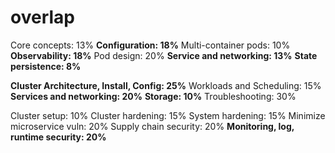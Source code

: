 # overlap

Core concepts: 13%
**Configuration: 18%**
Multi-container pods: 10%
**Observability: 18%**
Pod design: 20%
**Service and networking: 13%**
**State persistence: 8%**

**Cluster Architecture, Install, Config: 25%**
Workloads and Scheduling: 15%
**Services and networking: 20%**
**Storage: 10%**
Troubleshooting: 30%

Cluster setup: 10%
Cluster hardening: 15%
System hardening: 15%
Minimize microservice vuln: 20%
Supply chain security: 20%
**Monitoring, log, runtime security: 20%**
